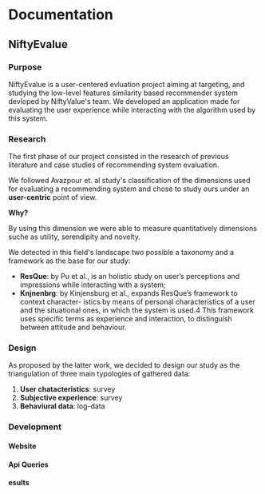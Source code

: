 # Documentation 

## NiftyEvalue



### Purpose 

NiftyEvalue is a user-centered evluation project aiming at targeting, and studying the low-level features similarity based recommender system devloped by NiftyValue's team.
We developed an application made for evaluating the user experience while interacting with the algorithm used by this system.

### Research

The first phase of our project consisted in the research of previous literature and case studies of   recommending system evaluation. 

We followed Avazpour et. al study's classification of the dimensions used for evaluating a recommending system and chose to study ours under an **user-centric** point of view.

**Why?**

By using this dimension we were able to measure quantitatively dimensions suche as utility, serendipity and novelty.

We detected in this field's landscape two possible a taxonomy and a framework as the base for our study:

* **ResQue**: by Pu et al., is an holistic study on user’s perceptions and
impressions while interacting with a system;
* **Knjnenbrg**: by Kinjensburg et al., expands ResQue’s framework to context character-
istics by means of personal characteristics of a user and the situational ones,
in which the system is used.4 This framework uses specific terms as experience
and interaction, to distinguish between attitude and behaviour.

### Design 
As proposed by the latter work, we decided to design our study as the triangulation of three main typologies of gathered data:

1. **User chatacteristics**: survey 
2. **Subjective experience**: survey
3. **Behaviural data**: log-data




### Development

#### Website

#### Api Queries

#### esults
